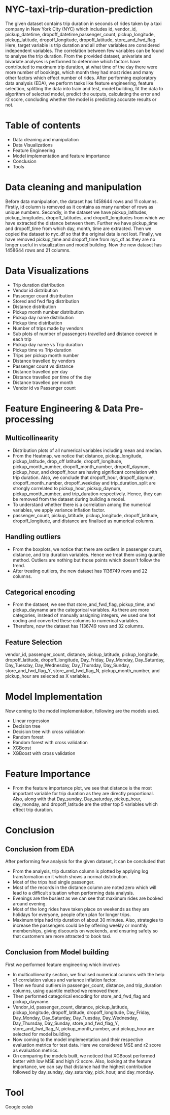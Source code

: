 # NYC-taxi-trip-duration-prediction
The given dataset contains trip duration in seconds of rides taken by a taxi company in New York City (NYC) which includes id, vendor_id, pickup_datetime, dropoff_datetime,passenger_count, pickup_longitude, pickup_latitude, dropoff_longitude, dropoff_latitude, store_and_fwd_flag. Here, target variable is trip duration and all other variables are considered independent variables. The correlation between few variables can be found to analyse the trip duration. From the provided dataset, univariate and bivariate analyses is performed to determine which factors have contributed to maximum trip duration, at what time of the day there were more number of bookings, which month they had most rides and many other factors which effect number of rides. After performing exploratory data analysis (EDA), we perform tasks like feature engineering, feature selection, splitting the data into train and test, model building, fit the data to algorithm of selected model, predict the outputs, calculating the error and r2 score, concluding whether the model is predicting accurate results or not.
# Table of contents
* Data cleaning and manipulation
* Data Visualizations
* Feature Engineering
* Model implementation and feature importance
* Conclusion 
* Tools
# Data cleaning and manipulation
Before data manipulation, the dataset has 1458644 rows and 11 columns. Firstly, id column is removed as it contains as many number of rows as unique numbers. Secondly, in the dataset we have pickup_latitudes, pickup_longitudes, dropoff_latitudes, and dropoff_longitudes from which we have extracted the distance between them. Further we have pickup_time and dropoff_time from which day, month, time are extracted. Then we copied the dataset to nyc_df so that the original data is not lost. Finally, we have removed pickup_time and dropoff_time from nyc_df as they are no longer useful in visualization and model building. Now the new dataset has 1458644 rows and 21 columns.
# Data Visualizations
* Trip duration distribution
* Vendor id distribution
* Passenger count distribution
* Stored and fwd flag distribution
* Distance distribution
* Pickup month number distribution
* Pickup day name distribution
* Pickup time distribution
* Number of trips made by vendors
* Sub plots of number of passengers travelled and distance covered in each trip
* Pickup day name vs Trip duration
* Pickup time vs Trip duration
* Trips per pickup month number
* Distance travelled by vendors
* Passenger count vs distance
* Distance travelled per day
* Distance travelled per time of the day
* Distance travelled per month
* Vendor id vs Passenger count
# Feature Engineering & Data Pre-processing
## Multicollinearity  
* Distribution plots of all numerical variables including mean and median.
* From the Heatmap, we notice that distance, pickup_longitude, pickup_latitude, drop_off latitude, dropoff_longitude, pickup_month_number, dropoff_month_number, dropoff_daynum, pickup_hour, and dropoff_hour are having significant correlation with trip duration. Also, we conclude that dropoff_hour, dropoff_daynum, dropoff_month_number, dropoff_weekday and trip_duration_split are strongly correlated to pickup_hour, pickup_daynum, pickup_month_number, and trip_duration respectively. Hence, they can be removed from the dataset during building a model. 
* To understand whether there is a correlation among the numerical variables, we apply variance inflation factor.
* passenger_count, pickup_latitude, pickup_longitude, dropoff_latitude, dropoff_longitude, and distance are finalised as numerical columns.
## Handling outliers
* From the boxplots, we notice that there are outliers in passenger count, distance, and trip duration variables. Hence we treat them using quantile method. Outliers are nothing but those points which doesn't follow the trend.
* After treating outliers, the new dataset has 1136749 rows and 22 columns.
## Categorical encoding
* From the dataset, we see that store_and_fwd_flag, pickup_time, and pickup_dayname are the categorical variables. As there are more categories, instead of manually assigning integers, we used one hot coding and converted these columns to numerical variables.
* Therefore, now the dataset has 1136749 rows and 32 columns.
## Feature Selection
vendor_id, passenger_count, distance, pickup_latitude, pickup_longitude, dropoff_latitude, dropoff_longitude, Day_Friday, Day_Monday, Day_Saturday, Day_Tuesday, Day_Wednesday, Day_Thursday, Day_Sunday, store_and_fwd_flag_Y, store_and_fwd_flag_N, pickup_month_number, and pickup_hour are selected as X variables.
# Model Implementation
Now coming to the model implementation, following are the models used.
* Linear regression
* Decision tree
* Decision tree with cross validation
* Random forest
* Random forest with cross validation
* XGBoost
* XGBoost with cross validation
# Feature Importance
* From the feature importance plot, we see that distance is the most important variable for trip duration as they are directly proportional. Also, along with that Day_sunday, Day_saturday, pickup_hour, day_monday, and dropoff_latitude are the other top 5 variables which effect trip duration.
# Conclusion
## Conclusion from EDA
After performing few analysis for the given dataset, it can be concluded that
* From the analysis, trip duration column is plotted by applying log transformation on it which shows a normal distribution.
* Most of the trips had single passenger.
* Most of the records in the distance column are noted zero which will lead to a difficult situation when performing data analysis.
* Evenings are the busiest as we can see that maximum rides are booked around evening.
* Most of the long rides have taken place on weekends as they are holidays for everyone, people often plan for longer trips.
* Maximum trips had trip duration of about 30 minutes.
Also, strategies to increase the passengers could be by offering weekly or monthly memberships, giving discounts on weekends, and ensuring safety so that customers are more attracted to book taxi.
## Conclusion from Model building
First we performed feature engineering which involves
* In multicollinearity section, we finalised numerical columns with the help of correlation values and variance inflation factor.
* Then we found outliers in passenger_count, distance, and trip_duration columns, using quantile method we removed them.
* Then performed categorical encoding for store_and_fwd_flag and pickup_dayname.
* Vendor_id, passenger_count, distance, pickup_latitude, pickup_longitude, dropoff_latitude, dropoff_longitude, Day_Friday, Day_Monday, Day_Saturday, Day_Tuesday, Day_Wednesday, Day_Thursday, Day_Sunday, store_and_fwd_flag_Y, store_and_fwd_flag_N, pickup_month_number, and pickup_hour are selected for model building.
* Now coming to the model implementation and their respective evaluation metrics for test data. Here we considered MSE and r2 score as evaluation metrics.
* On comparing the models built, we noticed that XGBoost performed better with low MSE and high r2 score. Also, looking at the feature importance, we can say that distance had the highest contribution followed by day_sunday, day_saturday, pick_hour, and day_monday.
# Tool
Google colab 
